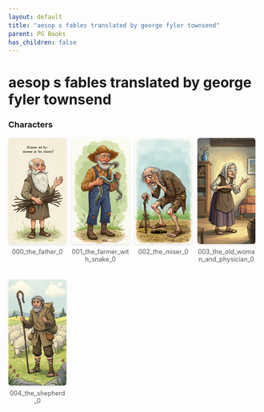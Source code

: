 ```yaml
---
layout: default
title: "aesop s fables translated by george fyler townsend"
parent: PG Books
has_children: false
---
```



<style>
.image-gallery {
  display: flex;
  flex-wrap: wrap;
  justify-content: space-between;
  margin-bottom: 20px;
}

.image-row {
  display: flex;
  justify-content: flex-start;
  width: 100%;
  margin-bottom: 20px;
}

.image-item {
  width: 23%;
  margin-right: 2%;
  text-align: center;
}

.image-item:last-child {
  margin-right: 0;
}

.image-item img {
  width: 100%;
  height: auto;
  object-fit: cover;
  border-radius: 5px;
  box-shadow: 0 2px 4px rgba(0,0,0,0.1);
}

.image-item p {
  margin-top: 5px;
  font-size: 0.9em;
  color: #555;
}

.video-container {
  margin: 20px 0;
}
</style>


# aesop s fables translated by george fyler townsend

<h3>Characters</h3>
<div class="image-gallery">
<div class="image-row">
  <div class="image-item">
    <img src="../../assets/pg_books_ai_generated_photos/aesop_s_fables_translated_by_george_fyler_townsend/characters/000_the_father_0.png" alt="000_the_father_0">
    <p>000_the_father_0</p>
  </div>
  <div class="image-item">
    <img src="../../assets/pg_books_ai_generated_photos/aesop_s_fables_translated_by_george_fyler_townsend/characters/001_the_farmer_with_snake_0.png" alt="001_the_farmer_with_snake_0">
    <p>001_the_farmer_with_snake_0</p>
  </div>
  <div class="image-item">
    <img src="../../assets/pg_books_ai_generated_photos/aesop_s_fables_translated_by_george_fyler_townsend/characters/002_the_miser_0.png" alt="002_the_miser_0">
    <p>002_the_miser_0</p>
  </div>
  <div class="image-item">
    <img src="../../assets/pg_books_ai_generated_photos/aesop_s_fables_translated_by_george_fyler_townsend/characters/003_the_old_woman_and_physician_0.png" alt="003_the_old_woman_and_physician_0">
    <p>003_the_old_woman_and_physician_0</p>
  </div>
</div>
<div class="image-row">
  <div class="image-item">
    <img src="../../assets/pg_books_ai_generated_photos/aesop_s_fables_translated_by_george_fyler_townsend/characters/004_the_shepherd_0.png" alt="004_the_shepherd_0">
    <p>004_the_shepherd_0</p>
  </div>
</div>
</div>

